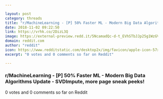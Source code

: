 ```yaml
---

layout: post
category: threads
title: "r/MachineLearning - [P] 50% Faster ML - Modern Big Data Algorithms Update - SVDImpute, more page sneak peeks!"
date: 2018-11-02 09:22:50
link: https://vrhk.co/2DizL3Q
image: https://external-preview.redd.it/5NcamadQc-d-t_EVhSTbJJp25g1WzGVPyu1ajmJP5t4.jpg?auto=webp&s=fe72b175b5c1db144b33cb4a5944de7510453856
domain: reddit.com
author: "reddit"
icon: https://www.redditstatic.com/desktop2x/img/favicon/apple-icon-57x57.png
excerpt: "0 votes and 0 comments so far on Reddit"

---
```


### r/MachineLearning - [P] 50% Faster ML - Modern Big Data Algorithms Update - SVDImpute, more page sneak peeks!

0 votes and 0 comments so far on Reddit
